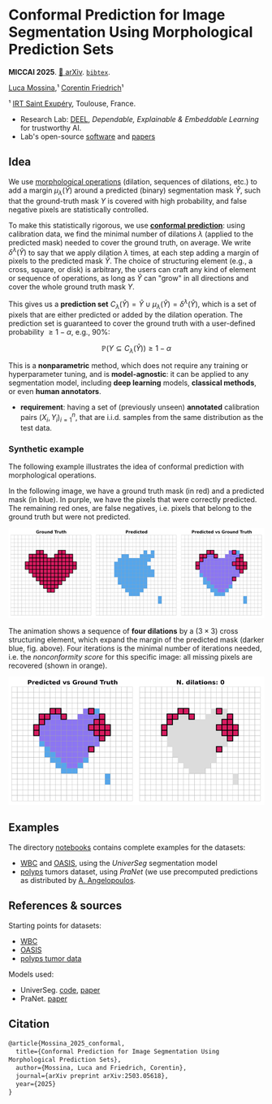 # Conformal Prediction for Image Segmentation Using Morphological Prediction Sets

**MICCAI 2025**. [📄 arXiv](https://arxiv.org/abs/2503.05618). [`bibtex`](#citation).

[Luca Mossina](https://scholar.google.com/citations?hl=en&user=SCpz8XMAAAAJ),¹ [Corentin Friedrich](https://scholar.google.com/citations?user=w6oH0xUAAAAJ&hl=en)¹

¹ [IRT Saint Exupéry](https://www.irt-saintexupery.com/smart-technologies/), Toulouse, France. 



- Research Lab: [DEEL](https://www.deel.ai), *Dependable, Explainable & Embeddable Learning* for trustworthy AI.
- Lab's open-source [software](https://github.com/deel-ai) and [papers](https://github.com/deel-ai-papers)


## Idea
We use [morphological operations](https://en.wikipedia.org/wiki/Mathematical_morphology) (dilation, sequences of dilations, etc.) to add a margin $\mu_{\lambda}(\hat{Y})$ around a predicted (binary) segmentation mask $\hat{Y}$, such that the ground-truth mask $Y$ is covered with high probability, and false negative pixels are statistically controlled.

To make this statistically rigorous, we use [**conformal prediction**](https://arxiv.org/abs/2107.07511): using calibration data, we find the minimal number of dilations $\lambda$ (applied to the predicted mask) needed to cover the ground truth, on average.
We write $\delta^{\lambda}(\hat{Y})$ to say that we apply dilation $\lambda$ times, at each step adding a margin of pixels to the predicted mask $\hat{Y}$.
The choice of structuring element (e.g., a cross, square, or disk) is arbitrary, the users can craft any kind of element or sequence of operations,
as long as $\hat{Y}$ can "grow" in all directions and cover the whole ground truth mask $Y$.

This gives us a **prediction set** $C_{\lambda}(\hat{Y}) = \hat{Y} \cup \mu_{\lambda}(\hat{Y}) = \delta^{\lambda}(\hat{Y})$, which is a set of pixels that are either predicted or added by the dilation operation. The prediction set is guaranteed to cover the ground truth with a user-defined probability $\geq 1 - \alpha$, e.g., 90%:

$$\mathbb{P}(Y \subseteq C_{\lambda}(\hat{Y})) \geq 1 - \alpha$$


This is a **nonparametric** method, which does not require any training or hyperparameter tuning, and is **model-agnostic**: it can be applied to any segmentation model, including **deep learning** models, **classical methods**, or even **human annotators**.

- **requirement**: having a set of (previously unseen) **annotated** calibration pairs $(X_i, Y_i)_{i=1}^n$, that are i.i.d. samples from the same distribution as the test data.


### Synthetic example
The following example illustrates the idea of conformal prediction with  morphological operations.

In the following image, we have a ground truth mask (in red) and a predicted mask (in blue). 
In purple, we have the pixels that were correctly predicted. The remaining red ones, are false negatives, i.e. pixels that belong to the ground truth but were not predicted.

![Example](assets/grid_pred.png)


The animation shows a sequence of **four dilations** by a $(3 \times 3)$ cross structuring element, which expand the margin of the predicted mask (darker blue, fig. above).
Four iterations is the minimal number of iterations needed, i.e. the _nonconformity score_ for this specific image: all missing pixels are recovered (shown in orange).

![Dilation Animation](assets/dilation_anime.gif)


## Examples
The directory [notebooks](/notebooks) contains complete examples for the datasets:
- [WBC](/notebooks/n201_consema_wbc.ipynb) and [OASIS](/notebooks/n202_consema_oasis.ipynb), using the _UniverSeg_ segmentation model
- [polyps](/notebooks/n203_consema_polyps.ipynb) tumors dataset, using _PraNet_ (we use precomputed predictions as distributed by [A. Angelopoulos](https://github.com/aangelopoulos/conformal-prediction/blob/67f506e4880e192ef9fc6a2de73e21b277f8c544/notebooks/tumor-segmentation.ipynb).


## References & sources
Starting points for datasets:
- [WBC](https://github.com/JJGO/UniverSeg/blob/833a0c34c65e38d675e21bd48ddec6797cc03259/example_data/wbc.py#L55)
- [OASIS](https://github.com/JJGO/UniverSeg/blob/833a0c34c65e38d675e21bd48ddec6797cc03259/example_data/oasis.py#L71) 
- [polyps tumor data](https://github.com/aangelopoulos/conformal-prediction/blob/67f506e4880e192ef9fc6a2de73e21b277f8c544/notebooks/tumor-segmentation.ipynb)

Models used:
- UniverSeg. [code](https://github.com/JJGO/UniverSeg), [paper](https://arxiv.org/abs/2304.06131)
- PraNet. [paper](https://link.springer.com/chapter/10.1007/978-3-030-59725-2_26)



## Citation

```
@article{Mossina_2025_conformal,
  title={Conformal Prediction for Image Segmentation Using Morphological Prediction Sets},
  author={Mossina, Luca and Friedrich, Corentin},
  journal={arXiv preprint arXiv:2503.05618},
  year={2025}
}
```
